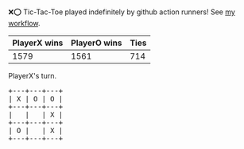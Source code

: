 :x::o: Tic-Tac-Toe played indefinitely by github action runners! See [my workflow](.github/workflows/play.yaml).

|PlayerX wins|PlayerO wins|Ties|
|-|-|-|
|1579|1561|714|

PlayerX's turn.

<pre>
+---+---+---+
| X | O | O |
+---+---+---+
|   |   | X |
+---+---+---+
| O |   | X |
+---+---+---+
</pre>